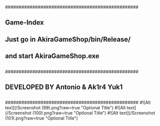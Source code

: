 #################################################
##               Game-Index                    ##
##                                             ##
##   Just go in AkiraGameShop/bin/Release/     ##
##        and start AkiraGameShop.exe          ##
##                                             ##
#################################################
##                                             ##
##      DEVELOPED BY Antonio & Ak1r4 Yuk1      ##
##                                             ##
#################################################
#![Alt text](/Screenshot (99).png?raw=true "Optional Title")
#![Alt text](/Screenshot (100).png?raw=true "Optional Title")
#![Alt text](/Screenshot (101).png?raw=true "Optional Title")
